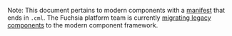 Note: This document pertains to modern components with a [manifest][manifest]
that ends in `.cml`.
The Fuchsia platform team is currently [migrating legacy components][migration]
to the modern component framework.

[manifest]: /docs/glossary.md#component-manifest
[migration]: /docs/concepts/components/v2/migration.md
